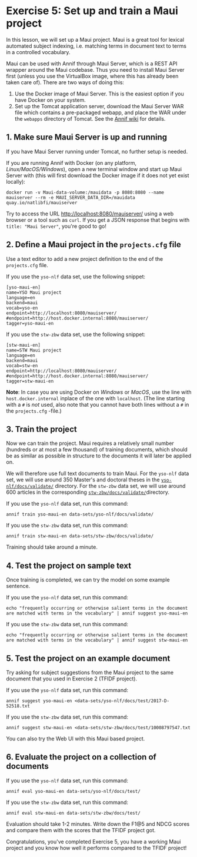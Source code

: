 # Exercise 5: Set up and train a Maui project

In this lesson, we will set up a Maui project. Maui is a great tool for
lexical automated subject indexing, i.e. matching terms in document text to
terms in a controlled vocabulary.

Maui can be used with Annif through Maui Server, which is a REST API wrapper
around the Maui codebase. Thus you need to install Maui Server first (unless
you use the VirtualBox image, where this has already been taken care of).
There are two ways of doing this:

1. Use the Docker image of Maui Server. This is the easiest option if you
have Docker on your system.
2. Set up the Tomcat application server, download the Maui Server WAR file
which contains a pre-packaged webapp, and place the WAR under the `webapps`
directory of Tomcat. See the [Annif
wiki](https://github.com/NatLibFi/Annif/wiki/Backend%3A-Maui) for details.

## 1. Make sure Maui Server is up and running

If you have Maui Server running under Tomcat, no further setup is needed.

If you are running Annif with Docker (on any platform, _Linux/MacOS/Windows_), open a new terminal window and start up Maui Server with (this will first download the Docker image if it does not yet exist locally):

    docker run -v Maui-data-volume:/mauidata -p 8080:8080 --name mauiserver --rm -e MAUI_SERVER_DATA_DIR=/mauidata quay.io/natlibfi/mauiserver


Try to access the URL [http://localhost:8080/mauiserver/](http://localhost:8080/mauiserver/) using
a web browser or a tool such as `curl`. If you get a JSON response that
begins with `title: "Maui Server"`, you're good to go!

## 2. Define a Maui project in the `projects.cfg` file

Use a text editor to add a new project definition to the end of the
`projects.cfg` file.

If you use the `yso-nlf` data set, use the following snippet:

    [yso-maui-en]
    name=YSO Maui project
    language=en
    backend=maui
    vocab=yso-en
    endpoint=http://localhost:8080/mauiserver/
    #endpoint=http://host.docker.internal:8080/mauiserver/
    tagger=yso-maui-en

If you use the `stw-zbw` data set, use the following snippet:

    [stw-maui-en]
    name=STW Maui project
    language=en
    backend=maui
    vocab=stw-en
    endpoint=http://localhost:8080/mauiserver/
    #endpoint=http://host.docker.internal:8080/mauiserver/
    tagger=stw-maui-en

**Note**: In case you are using Docker on _Windows_ or _MacOS_, use the line with `host.docker.internal` inplace of the one with `localhost`. (The line starting with a `#` is _not_ used, also note that you cannot have both lines without a `#` in the `projects.cfg` -file.)

## 3. Train the project

Now we can train the project. Maui requires a relatively small number
(hundreds or at most a few thousand) of training documents, which should be
as similar as possible in structure to the documents it will later be
applied on.

We will therefore use full text documents to train Maui. For the
`yso-nlf` data set, we will use around 350 Master's and doctoral
theses in the
[`yso-nlf/docs/validate/`](../data-sets/yso-nlf/docs/validate)
directory. For the `stw-zbw` data set, we will use around 600 articles
in the corresponding
[`stw-zbw/docs/validate/`](../data-sets/stw-zbw/docs/validate)directory.

If you use the `yso-nlf` data set, run this command:

    annif train yso-maui-en data-sets/yso-nlf/docs/validate/

If you use the `stw-zbw` data set, run this command:

    annif train stw-maui-en data-sets/stw-zbw/docs/validate/

Training should take around a minute.

## 4. Test the project on sample text

Once training is completed, we can try the model on some example sentence.

If you use the `yso-nlf` data set, run this command:

    echo "frequently occurring or otherwise salient terms in the document are matched with terms in the vocabulary" | annif suggest yso-maui-en

If you use the `stw-zbw` data set, run this command:

    echo "frequently occurring or otherwise salient terms in the document are matched with terms in the vocabulary" | annif suggest stw-maui-en

## 5. Test the project on an example document

Try asking for subject suggestions from the Maui project to the same
document that you used in Exercise 2 (TFIDF project).

If you use the `yso-nlf` data set, run this command:

    annif suggest yso-maui-en <data-sets/yso-nlf/docs/test/2017-D-52518.txt

If you use the `stw-zbw` data set, run this command:

    annif suggest stw-maui-en <data-sets/stw-zbw/docs/test/10008797547.txt

You can also try the Web UI with this Maui based project.

## 6. Evaluate the project on a collection of documents

If you use the `yso-nlf` data set, run this command:

    annif eval yso-maui-en data-sets/yso-nlf/docs/test/

If you use the `stw-zbw` data set, run this command:

    annif eval stw-maui-en data-sets/stw-zbw/docs/test/

Evaluation should take 1-2 minutes. Write down the F1@5 and NDCG scores and
compare them with the scores that the TFIDF project got.

Congratulations, you've completed Exercise 5, you have a working Maui project
and you know how well it performs compared to the TFIDF project!

